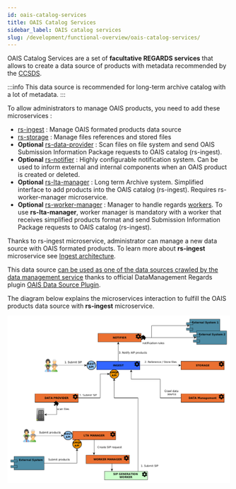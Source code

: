 ```yaml
---
id: oais-catalog-services
title: OAIS Catalog Services
sidebar_label: OAIS catalog services
slug: /development/functional-overview/oais-catalog-services/
---
```


OAIS Catalog Services are a set of **facultative REGARDS services** that allows to create a data source of products with
metadata recommended by the [CCSDS](https://public.ccsds.org).

:::info
This data source is recommended for long-term archive catalog with a lot of metadata.
:::

To allow administrators to manage OAIS products, you need to add these microservices :

- [rs-ingest](../services/ingest/overview.md) : Manage OAIS formated products data source
- [rs-storage](../backend/regards/storage/storage.md) : Manage files references and stored files
- **Optional** [rs-data-provider](/docs/development/services/dataprovider/dataprovider-overview.md) : Scan files on file system and send
  OAIS
  Submission Information Package requests to OAIS catalog (rs-ingest).
- **Optional** [rs-notifier](../backend/regards/notifier/notifier.md) : Highly configurable notification system. Can be
  used to inform external and internal components when an OAIS product is created or deleted.
- **Optional** [rs-lta-manager](../services/lta-manager/lta-manager.md) : Long term Archive system. Simplified
  interface to add products into the OAIS catalog (rs-ingest). Requires rs-worker-manager microservice.
- **Optional** [rs-worker-manager](../backend/regards/worker-manager/storage.md) : Manager to handle
  regards [workers](../concepts/08-workers.md).
  To use **rs-lta-manager**, worker manager is mandatory with a worker that receives simplified products format and send
  Submission Information Package requests to OAIS catalog (rs-ingest).

Thanks to rs-ingest microservice, administrator can manage a new data source with OAIS formated products. To learn more
about **rs-ingest** microservice see [Ingest architecture](../services/ingest/overview.md).

This data
source [can be used as one of the data sources crawled by the data management service](02-meta-catalog-services.md)
thanks to official
DataManagement Regards plugin [OAIS Data Source Plugin](../services/ingest/plugins/overview.md).

The diagram below explains the microservices interaction to fulfill the OAIS products data source with **rs-ingest**
microservice.

![](img/ingest_workflow.png)